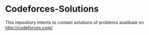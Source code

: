 # Codeforces-Solutions

This repository intents to contain solutions of problems availbale on http://codeforces.com/ 
